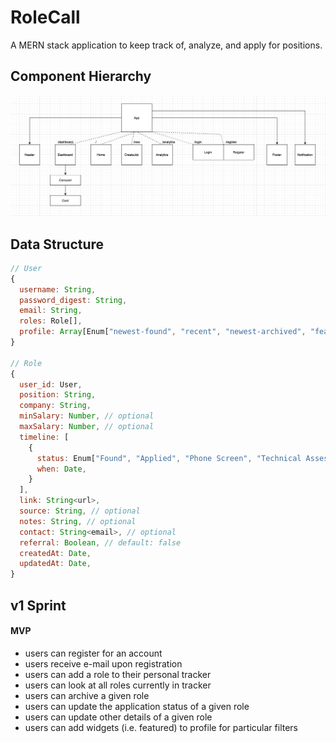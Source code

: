 # RoleCall

A MERN stack application to keep track of, analyze, and apply for positions.

## Component Hierarchy

<img width="700" src=".github/assets/component-hierarchy.png"/>

## Data Structure

```js
// User
{
  username: String,
  password_digest: String,
  email: String,
  roles: Role[],
  profile: Array[Enum["newest-found", "recent", "newest-archived", "featured", "newest-applied", "stale"]]
}

// Role
{
  user_id: User,
  position: String,
  company: String,
  minSalary: Number, // optional
  maxSalary: Number, // optional
  timeline: [
    {
      status: Enum["Found", "Applied", "Phone Screen", "Technical Assessment", "Behavioral Interview", "Misc", "Rejected", "Offered"],
      when: Date,
    }
  ],
  link: String<url>,
  source: String, // optional
  notes: String, // optional
  contact: String<email>, // optional
  referral: Boolean, // default: false
  createdAt: Date,
  updatedAt: Date,
}
```

## v1 Sprint

#### MVP

- users can register for an account
- users receive e-mail upon registration
- users can add a role to their personal tracker
- users can look at all roles currently in tracker
- users can archive a given role
- users can update the application status of a given role
- users can update other details of a given role
- users can add widgets (i.e. featured) to profile for particular filters
